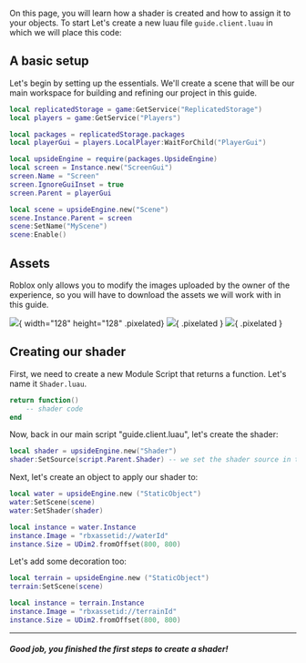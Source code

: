 On this page, you will learn how a shader is created and how to assign it to your objects. 
To start Let's create a new luau file `guide.client.luau` in which we will place this code:

## A basic setup

Let's begin by setting up the essentials. We'll create a scene that will be our main workspace for building and refining our project in this guide.
```lua
local replicatedStorage = game:GetService("ReplicatedStorage")
local players = game:GetService("Players")

local packages = replicatedStorage.packages
local playerGui = players.LocalPlayer:WaitForChild("PlayerGui")

local upsideEngine = require(packages.UpsideEngine)
local screen = Instance.new("ScreenGui")
screen.Name = "Screen"
screen.IgnoreGuiInset = true
screen.Parent = playerGui

local scene = upsideEngine.new("Scene")
scene.Instance.Parent = screen
scene:SetName("MyScene") 
scene:Enable()
```

## Assets
Roblox only allows you to modify the images uploaded by the owner of the experience, so you will have to download the assets we will work with in this guide.

![](../../assets/camera.png){ width="128" height="128" .pixelated}
![](../../assets/water.png){ .pixelated }
![](../../assets/terrain.png){ .pixelated }

## Creating our shader
First, we need to create a new Module Script that returns a function. Let's name it `Shader.luau`.

```lua
return function()
    -- shader code
end
```

Now, back in our main script "guide.client.luau", let's create the shader:

```lua
local shader = upsideEngine.new("Shader")
shader:SetSource(script.Parent.Shader) -- we set the shader source in the module script created previously
```

Next, let's create an object to apply our shader to:

```lua
local water = upsideEngine.new ("StaticObject")
water:SetScene(scene)
water:SetShader(shader)

local instance = water.Instance
instance.Image = "rbxassetid://waterId"
instance.Size = UDim2.fromOffset(800, 800)
```

Let's add some decoration too:
```lua
local terrain = upsideEngine.new ("StaticObject")
terrain:SetScene(scene)

local instance = terrain.Instance
instance.Image = "rbxassetid://terrainId"
instance.Size = UDim2.fromOffset(800, 800)
```
___
##### Good job, you finished the first steps to create a shader!